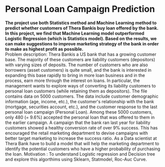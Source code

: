 # Personal Loan Campaign Prediction
**The project use both Statistics method and Machine Learning method to predict whether customers of Thera Bankis buy loan offered by the bank. In this project, we find that Machine Learning model outperformed Logistic Regression (which is Statistics model). Based on the results, we can make suggestions to improve marketing strategy of the bank in order to make as highest profit as possible.** \
Problem description:
Thera Bankis a US bank that has a growing customer base. The majority of these
customers are liability customers (depositors) with varying sizes of deposits. The
number of customers who are also borrowers (asset customers) is quite small, and the
bank is interested in expanding this base rapidly to bring in more loan business and in
the process, earn more through the interest on loans. In particular, the management
wants to explore ways of converting its liability customers to personal loan customers
(while retaining them as depositors).
The file contains data on 5000 customers. The data include customer demographic
information (age, income, etc.), the customer&#39;s relationship with the bank (mortgage,
securities account, etc.), and the customer response to the last personal loan campaign
(Personal Loan). Among these 5000 customers, only 480 (= 9.6%) accepted the
personal loan that was offered to them in the earlier campaign.
A campaign that the bank ran last year for liability customers showed a healthy
conversion rate of over 9% success. This has encouraged the retail marketing
department to devise campaigns with better target marketing to increase the success
ratio.
As a Data scientist at Thera Bank have to build a model that will help the marketing
department to identify the potential customers who have a higher probability of
purchasing the loan.
Motivation : To understand Logistic regression and Decision tree and explore this
algorthims using Sklearn, Statmodel, Roc-Auc Curve.
